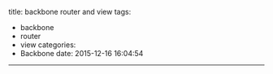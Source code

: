 title: backbone router and view
tags:
  - backbone
  - router
  - view
categories:
  - Backbone
date: 2015-12-16 16:04:54
---
